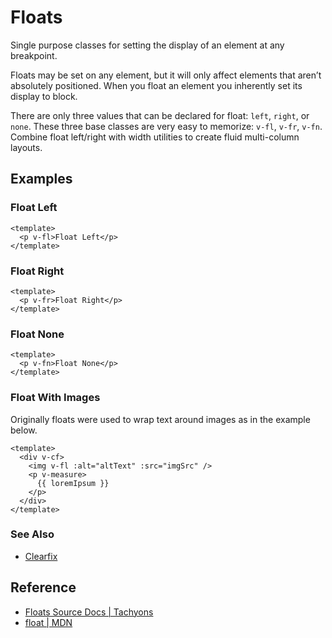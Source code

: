 <script setup>
import FloatLeft from '../components/floats/FloatLeft.vue';
import FloatNone from '../components/floats/FloatNone.vue';
import FloatRight from '../components/floats/FloatRight.vue';
import ImageExample from '../components/floats/ImageExample.vue';
</script>

# Floats

Single purpose classes for setting the display of an element at any breakpoint.

Floats may be set on any element, but it will only affect elements that aren’t
absolutely positioned. When you float an element you inherently set its display to block.

There are only three values that can be declared for float: `left`, `right`, or `none`.
These three base classes are very easy to memorize: `v-fl`, `v-fr`, `v-fn`.
Combine float left/right with width utilities to create fluid multi-column layouts.

## Examples

### Float Left

```vue
<template>
  <p v-fl>Float Left</p>
</template>
```

<FloatLeft />

### Float Right

```vue
<template>
  <p v-fr>Float Right</p>
</template>
```

<FloatRight />

### Float None

```vue
<template>
  <p v-fn>Float None</p>
</template>
```

<FloatNone />

### Float With Images

Originally floats were used to wrap text around images as in the example below.

```vue
<template>
  <div v-cf>
    <img v-fl :alt="altText" :src="imgSrc" />
    <p v-measure>
      {{ loremIpsum }}
    </p>
  </div>
</template>
```

<ImageExample />

### See Also

* [Clearfix](./clearfix.md)

## Reference

* [Floats Source Docs | Tachyons](https://tachyons.io/docs/layout/floats/)
* [float | MDN](https://developer.mozilla.org/en-US/docs/Web/CSS/float)
